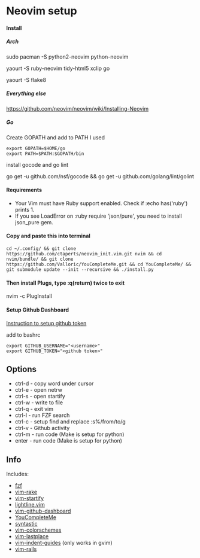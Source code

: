 Neovim setup
=========
#### Install
##### Arch

sudo pacman -S python2-neovim python-neovim

yaourt -S ruby-neovim tidy-html5 xclip go

yaourt -S flake8

##### Everything else

https://github.com/neovim/neovim/wiki/Installing-Neovim

##### Go

Create GOPATH and add to PATH
I used
```
export GOPATH=$HOME/go
export PATH=$PATH:$GOPATH/bin
```

install gocode and go lint

go get -u github.com/nsf/gocode && go get -u github.com/golang/lint/golint


#### Requirements

* Your Vim must have Ruby support enabled. Check if :echo has('ruby') prints 1.
* If you see LoadError on :ruby require 'json/pure', you need to install json_pure gem.

#### Copy and paste this into terminal
```
cd ~/.config/ && git clone https://github.com/ctaperts/neovim_init.vim.git nvim && cd nvim/bundle/ && git clone https://github.com/Valloric/YouCompleteMe.git && cd YouCompleteMe/ && git submodule update --init --recursive && ./install.py
```

#### Then install Plugs, type :q(return) twice to exit
nvim -c PlugInstall

#### Setup Github Dashboard
[Instruction to setup github token](https://help.github.com/articles/creating-an-access-token-for-command-line-use/)

add to bashrc 

```
export GITHUB_USERNAME="<username>"
export GITHUB_TOKEN="<github token>"
```

Options
------
* ctrl-d - copy word under cursor
* ctrl-e - open netrw
* ctrl-s - open startify
* ctrl-w - write to file
* ctrl-q - exit vim
* ctrl-l - run FZF search
* ctrl-c - setup find and replace :s%/from/to/g
* ctrl-v - Github activity
* ctrl-m - run code (Make is setup for python)
* enter  - run code (Make is setup for python)

Info
-----
Includes:
* [fzf](https://github.com/junegunn/fzf.vim)
* [vim-rake](https://github.com/tpope/vim-rake)
* [vim-startify](https://github.com/mhinz/vim-startify)
* [lightline.vim](https://github.com/itchyny/lightline.vim)
* [vim-github-dashboard](https://github.com/junegunn/vim-github-dashboard)
* [YouCompleteMe](https://valloric.github.io/YouCompleteMe/)
* [syntastic](https://github.com/scrooloose/syntastic)
* [vim-colorschemes](https://github.com/flazz/vim-colorschemes)
* [vim-lastplace](https://github.com/dietsche/vim-lastplace)
* [vim-indent-guides](https://github.com/nathanaelkane/vim-indent-guides) (only works in gvim)
* [vim-rails](https://github.com/tpope/vim-rails)
